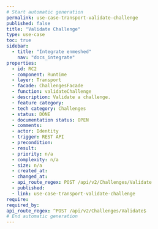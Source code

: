 ```yaml
---
# Start automatic generation
permalink: use-case-transport-validate-challenge
published: false
title: "Validate Challenge"
type: use-case
toc: true
sidebar:
  - title: "Integrate enmeshed"
    nav: "docs_integrate"
properties:
  - id: RC2
  - component: Runtime
  - layer: Transport
  - facade: ChallengesFacade
  - function: validateChallenge
  - description: Validate a challenge.
  - feature category:
  - tech category: Challenges
  - status: DONE
  - documentation status: OPEN
  - comments:
  - actor: Identity
  - trigger: REST API
  - precondition:
  - result:
  - priority: n/a
  - complexity: n/a
  - size: n/a
  - created_at:
  - changed_at:
  - api_route_regex: POST /api/v2/Challenges/Validate
  - published:
  - link: use-case-transport-validate-challenge
require:
required_by:
api_route_regex: ^POST /api/v2/Challenges/Validate$
# End automatic generation
---
```

